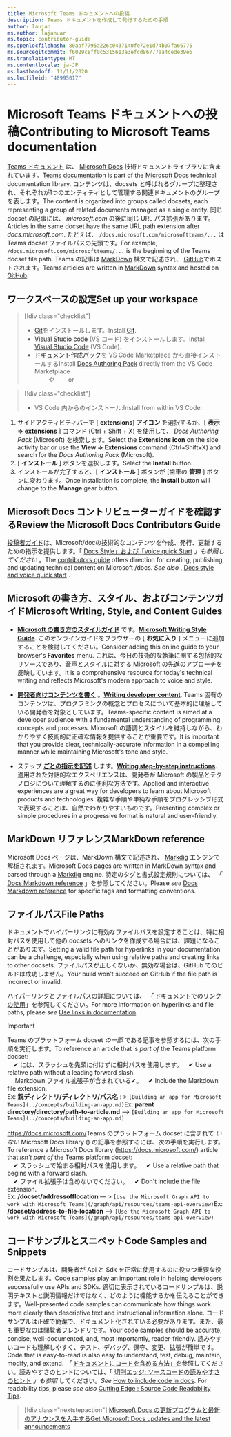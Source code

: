 ```yaml
---
title: Microsoft Teams ドキュメントへの投稿
description: Teams ドキュメントを作成して発行するための手順
author: laujan
ms.author: lajanuar
ms.topic: contributor-guide
ms.openlocfilehash: 80aaf7795a226c0437140fe72e1d74b07fa66775
ms.sourcegitcommit: f6029c8ff0c5315613a3efcd86777aa4cede39e6
ms.translationtype: MT
ms.contentlocale: ja-JP
ms.lasthandoff: 11/11/2020
ms.locfileid: "48995017"
---
```

# <a name="contributing-to-microsoft-teams-documentation"></a><span data-ttu-id="9bde1-103">Microsoft Teams ドキュメントへの投稿</span><span class="sxs-lookup"><span data-stu-id="9bde1-103">Contributing to Microsoft Teams documentation</span></span>

<span data-ttu-id="9bde1-104">[Teams ドキュメント](/microsoftteams/platform/overview) は、 [Microsoft Docs](https://docs.microsoft.com/) 技術ドキュメントライブラリに含まれています。</span><span class="sxs-lookup"><span data-stu-id="9bde1-104">[Teams documentation](/microsoftteams/platform/overview) is part of the [Microsoft Docs](https://docs.microsoft.com/) technical documentation library.</span></span> <span data-ttu-id="9bde1-105">コンテンツは、docsets と呼ばれるグループに整理され、それぞれが1つのエンティティとして管理する関連ドキュメントのグループを表します。</span><span class="sxs-lookup"><span data-stu-id="9bde1-105">The content is organized into groups called docsets, each representing a group of related documents managed as a single entity.</span></span> <span data-ttu-id="9bde1-106">同じ docset の記事には、 *<span></span> microsoft.com* の後に同じ URL パス拡張があります。</span><span class="sxs-lookup"><span data-stu-id="9bde1-106">Articles in the same docset have the same URL path extension after *docs<span></span>.microsoft.com*.</span></span>  <span data-ttu-id="9bde1-107">たとえば、  `/docs.microsoft.com/microsoftteams/...`   は Teams docset ファイルパスの先頭です。</span><span class="sxs-lookup"><span data-stu-id="9bde1-107">For example,  `/docs.microsoft.com/microsoftteams/...`   is the beginning of the Teams docset file path.</span></span> <span data-ttu-id="9bde1-108">Teams の記事は  [MarkDown](#markdown-reference) 構文で記述され、 [GitHub](https://github.com/MicrosoftDocs/msteams-docs/tree/master/msteams-platform)でホストされます。</span><span class="sxs-lookup"><span data-stu-id="9bde1-108">Teams articles are written in  [MarkDown](#markdown-reference) syntax and hosted on [GitHub](https://github.com/MicrosoftDocs/msteams-docs/tree/master/msteams-platform).</span></span>

## <a name="set-up-your-workspace"></a><span data-ttu-id="9bde1-109">ワークスペースの設定</span><span class="sxs-lookup"><span data-stu-id="9bde1-109">Set up your workspace</span></span>

> [!div class="checklist"]
>
> * <span data-ttu-id="9bde1-110">[Git](https://git-scm.com/book/en/v2/Getting-Started-Installing-Git)をインストールします。</span><span class="sxs-lookup"><span data-stu-id="9bde1-110">Install [Git](https://git-scm.com/book/en/v2/Getting-Started-Installing-Git).</span></span>
> * <span data-ttu-id="9bde1-111">[Visual Studio code](https://code.visualstudio.com/) (VS コード) をインストールします。</span><span class="sxs-lookup"><span data-stu-id="9bde1-111">Install [Visual Studio Code](https://code.visualstudio.com/) (VS Code).</span></span>
> * <span data-ttu-id="9bde1-112">[ドキュメント作成パック](https://marketplace.visualstudio.com/items?itemName=docsmsft.docs-authoring-pack)を VS Code Marketplace から直接インストールする</span><span class="sxs-lookup"><span data-stu-id="9bde1-112">Install [Docs Authoring Pack](https://marketplace.visualstudio.com/items?itemName=docsmsft.docs-authoring-pack) directly from the VS Code Marketplace</span></span>
<br><span data-ttu-id="9bde1-113">&emsp;&emsp; や</span><span class="sxs-lookup"><span data-stu-id="9bde1-113">&emsp;&emsp; or</span></span>

> [!div class="checklist"]
>
> * <span data-ttu-id="9bde1-114">VS Code 内からのインストール:</span><span class="sxs-lookup"><span data-stu-id="9bde1-114">Install from within VS Code:</span></span>

   1. <span data-ttu-id="9bde1-115">サイドアクティビティバーで [ **extensions] アイコン** を選択するか、[ **表示 => extensions** ] コマンド (Ctrl + Shift + X) を使用して、 *Docs Authoring Pack* (Microsoft) を検索します。</span><span class="sxs-lookup"><span data-stu-id="9bde1-115">Select the **Extensions icon** on the side activity bar or use the **View => Extensions** command (Ctrl+Shift+X) and search for the *Docs Authoring Pack* (Microsoft).</span></span>
   1. <span data-ttu-id="9bde1-116">[ **インストール** ] ボタンを選択します。</span><span class="sxs-lookup"><span data-stu-id="9bde1-116">Select the **Install** button.</span></span>
   1. <span data-ttu-id="9bde1-117">インストールが完了すると、[ **インストール** ] ボタンが [歯車の **管理** ] ボタンに変わります。</span><span class="sxs-lookup"><span data-stu-id="9bde1-117">Once installation is complete, the **Install** button will change to the **Manage** gear button.</span></span>

## <a name="review-the-microsoft-docs-contributors-guide"></a><span data-ttu-id="9bde1-118">Microsoft Docs コントリビューターガイドを確認する</span><span class="sxs-lookup"><span data-stu-id="9bde1-118">Review the Microsoft Docs Contributors Guide</span></span>

<span data-ttu-id="9bde1-119">[投稿者ガイド](/contribute)は、Microsoft/docの技術的なコンテンツを作成、発行、更新するための指示を提供します。「 [Docs Style」および「voice quick Start](/contribute/style-quick-start) *」も参照してください* 。</span><span class="sxs-lookup"><span data-stu-id="9bde1-119">The [contributors guide](/contribute) offers direction for creating, publishing, and updating technical content on Microsoft /docs. *See also* , [Docs style and voice quick start](/contribute/style-quick-start) .</span></span>

## <a name="microsoft-writing-style-and-content-guides"></a><span data-ttu-id="9bde1-120">Microsoft の書き方、スタイル、およびコンテンツガイド</span><span class="sxs-lookup"><span data-stu-id="9bde1-120">Microsoft Writing, Style, and Content Guides</span></span>

* <span data-ttu-id="9bde1-121">**[Microsoft の書き方のスタイルガイド](/style-guide/welcome)** です。</span><span class="sxs-lookup"><span data-stu-id="9bde1-121">**[Microsoft Writing Style Guide](/style-guide/welcome)**.</span></span> <span data-ttu-id="9bde1-122">このオンラインガイドをブラウザーの [ **お気に入り** ] メニューに追加することを検討してください。</span><span class="sxs-lookup"><span data-stu-id="9bde1-122">Consider adding this online guide  to your browser's **Favorites** menu.</span></span> <span data-ttu-id="9bde1-123">これは、今日の技術的な執筆に関する包括的なリソースであり、音声とスタイルに対する Microsoft の先進のアプローチを反映しています。</span><span class="sxs-lookup"><span data-stu-id="9bde1-123">It is a comprehensive resource for today's technical writing and reflects Microsoft's modern approach to voice and style.</span></span>

* <span data-ttu-id="9bde1-124">**[開発者向けコンテンツを書く](/style-guide/developer-content/)** 。</span><span class="sxs-lookup"><span data-stu-id="9bde1-124">**[Writing developer content](/style-guide/developer-content/)**.</span></span> <span data-ttu-id="9bde1-125">Teams 固有のコンテンツは、プログラミングの概念とプロセスについて基本的に理解している開発者を対象としています。</span><span class="sxs-lookup"><span data-stu-id="9bde1-125">Teams-specific content is aimed at a developer audience with a fundamental understanding of programming concepts and processes.</span></span> <span data-ttu-id="9bde1-126">Microsoft の語調とスタイルを維持しながら、わかりやすく技術的に正確な情報を提供することが重要です。</span><span class="sxs-lookup"><span data-stu-id="9bde1-126">It is important that you provide clear, technically-accurate information in a compelling manner while maintaining Microsoft's tone and style.</span></span>

* <span data-ttu-id="9bde1-127">ステップ **[ごとの指示を記述](/style-guide/procedures-instructions/writing-step-by-step-instructions)** します。</span><span class="sxs-lookup"><span data-stu-id="9bde1-127">**[Writing step-by-step instructions](/style-guide/procedures-instructions/writing-step-by-step-instructions)**.</span></span> <span data-ttu-id="9bde1-128">適用された対話的なエクスペリエンスは、開発者が Microsoft の製品とテクノロジについて理解するのに便利な方法です。</span><span class="sxs-lookup"><span data-stu-id="9bde1-128">Applied and interactive experiences are a great way for developers to learn about Microsoft products and technologies.</span></span> <span data-ttu-id="9bde1-129">複雑な手順や単純な手順をプログレッシブ形式で表現することは、自然でわかりやすいものです。</span><span class="sxs-lookup"><span data-stu-id="9bde1-129">Presenting complex or simple procedures in a progressive format is natural and user-friendly.</span></span>

## <a name="markdown-reference"></a><span data-ttu-id="9bde1-130">MarkDown リファレンス</span><span class="sxs-lookup"><span data-stu-id="9bde1-130">MarkDown reference</span></span>

 <span data-ttu-id="9bde1-131">Microsoft Docs ページは、MarkDown 構文で記述され、 [Markdig](https://github.com/lunet-io/markdig) エンジンで解析されます。</span><span class="sxs-lookup"><span data-stu-id="9bde1-131">Microsoft Docs pages are written in MarkDown syntax and parsed through a [Markdig](https://github.com/lunet-io/markdig) engine.</span></span> <span data-ttu-id="9bde1-132">特定のタグと書式設定規則については、 *「* [Docs Markdown reference](/contribute/markdown-reference) 」を参照してください。</span><span class="sxs-lookup"><span data-stu-id="9bde1-132">Please *see* [Docs Markdown reference](/contribute/markdown-reference) for specific tags and formatting conventions.</span></span>

## <a name="file-paths"></a><span data-ttu-id="9bde1-133">ファイルパス</span><span class="sxs-lookup"><span data-stu-id="9bde1-133">File Paths</span></span>

<span data-ttu-id="9bde1-134">ドキュメントでハイパーリンクに有効なファイルパスを設定することは、特に相対パスを使用して他の docsets へのリンクを作成する場合には、課題になることがあります。</span><span class="sxs-lookup"><span data-stu-id="9bde1-134">Setting a valid file path for hyperlinks in your documentation can be a challenge, especially when using relative paths and creating links to other docsets.</span></span>  <span data-ttu-id="9bde1-135">ファイルパスが正しくないか、無効な場合は、GitHub でのビルドは成功しません。</span><span class="sxs-lookup"><span data-stu-id="9bde1-135">Your build won't succeed on GitHub if the file path is incorrect or invalid.</span></span>

<span data-ttu-id="9bde1-136">ハイパーリンクとファイルパスの詳細については、 *「* [ドキュメントでのリンクの使用](/contribute/how-to-write-links)」を参照してください。</span><span class="sxs-lookup"><span data-stu-id="9bde1-136">For more information on  hyperlinks and file paths, please *see* [Use links in documentation](/contribute/how-to-write-links).</span></span>

>[!IMPORTANT]
> <span data-ttu-id="9bde1-137">Teams のプラットフォーム docset *の一部* である記事を参照するには、次の手順を実行します。</span><span class="sxs-lookup"><span data-stu-id="9bde1-137">To reference an article that is *part of* the Teams platform docset:</span></span><br>
> <span data-ttu-id="9bde1-138">&emsp;&#x2714; には、スラッシュを先頭に付けずに相対パスを使用します。</span><span class="sxs-lookup"><span data-stu-id="9bde1-138">&emsp;&#x2714; Use a relative path without a leading forward slash.</span></span><br>
> <span data-ttu-id="9bde1-139">&emsp; Markdown ファイル拡張子が含まれている&#x2714;。</span><span class="sxs-lookup"><span data-stu-id="9bde1-139">&emsp;&#x2714; Include the Markdown file extension.</span></span><br>
><span data-ttu-id="9bde1-140">Ex:  **親ディレクトリ/ディレクトリ/パス名** : > `[Building an app for Microsoft Teams](../concepts/building-an-app.md)`</span><span class="sxs-lookup"><span data-stu-id="9bde1-140">Ex:  **parent directory/directory/path-to-article.md** —> `[Building an app for Microsoft Teams](../concepts/building-an-app.md)`</span></span> <br><br>
> <span data-ttu-id="9bde1-141"><https://docs.microsoft.com/>Teams のプラットフォーム docset に含まれて *いない* Microsoft Docs library () の記事を参照するには、次の手順を実行します。</span><span class="sxs-lookup"><span data-stu-id="9bde1-141">To reference a Microsoft Docs library (<https://docs.microsoft.com/>) article that *isn't part of* the Teams platform docset:</span></span><br>
> <span data-ttu-id="9bde1-142">&emsp;&#x2714; スラッシュで始まる相対パスを使用します。</span><span class="sxs-lookup"><span data-stu-id="9bde1-142">&emsp;&#x2714; Use a relative path that begins with a forward slash.</span></span><br>
> <span data-ttu-id="9bde1-143">&emsp;&#x2714; ファイル拡張子は含めないでください。</span><span class="sxs-lookup"><span data-stu-id="9bde1-143">&emsp;&#x2714; Don't include the file extension.</span></span> <br> <span data-ttu-id="9bde1-144">Ex:  **/docset/addressofflocation** — > `[Use the Microsoft Graph API to work with Microsoft Teams](/graph/api/resources/teams-api-overview)`</span><span class="sxs-lookup"><span data-stu-id="9bde1-144">Ex:  **/docset/address-to-file-location** —> `[Use the Microsoft Graph API to work with Microsoft Teams](/graph/api/resources/teams-api-overview)`</span></span>
>

## <a name="code-samples-and-snippets"></a><span data-ttu-id="9bde1-145">コードサンプルとスニペット</span><span class="sxs-lookup"><span data-stu-id="9bde1-145">Code Samples and Snippets</span></span>

<span data-ttu-id="9bde1-146">コードサンプルは、開発者が Api と Sdk を正常に使用するのに役立つ重要な役割を果たします。</span><span class="sxs-lookup"><span data-stu-id="9bde1-146">Code samples play an important role in helping developers successfully use APIs and SDKs.</span></span> <span data-ttu-id="9bde1-147">適切に表示されているコードサンプルは、説明テキストと説明情報だけではなく、どのように機能するかを伝えることができます。</span><span class="sxs-lookup"><span data-stu-id="9bde1-147">Well-presented code samples can communicate how things work more clearly than descriptive text and instructional information alone.</span></span> <span data-ttu-id="9bde1-148">コードサンプルは正確で簡潔で、ドキュメント化されている必要があります。また、最も重要なのは閲覧者フレンドリです。</span><span class="sxs-lookup"><span data-stu-id="9bde1-148">Your code samples should be accurate, concise, well-documented, and, most importantly, reader-friendly.</span></span> <span data-ttu-id="9bde1-149">読みやすいコードも理解しやすく、テスト、デバッグ、保守、変更、拡張が簡単です。</span><span class="sxs-lookup"><span data-stu-id="9bde1-149">Code that is easy-to-read is also easy to understand, test, debug, maintain, modify, and extend.</span></span> <span data-ttu-id="9bde1-150">*「* [ドキュメントにコードを含める方法」を](/contribute/code-in-docs)参照してください。読みやすさのヒントについては、「 [切削エッジ: ソースコードの読みやすさのヒント](/archive/msdn-magazine/2014/october/cutting-edge-source-code-readability-tips) *」も参照* してください。</span><span class="sxs-lookup"><span data-stu-id="9bde1-150">*See* [How to include code in docs](/contribute/code-in-docs). For readability tips, please *see also* [Cutting Edge : Source Code Readability Tips](/archive/msdn-magazine/2014/october/cutting-edge-source-code-readability-tips).</span></span>

> [!div class="nextstepaction"]
> [<span data-ttu-id="9bde1-151">Microsoft Docs の更新プログラムと最新のアナウンスを入手する</span><span class="sxs-lookup"><span data-stu-id="9bde1-151">Get Microsoft Docs updates and the latest announcements</span></span>](/teamblog)
